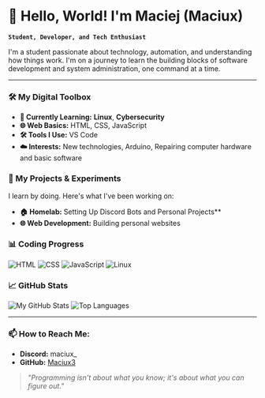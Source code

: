 # 👋 Hello, World! I'm Maciej (Maciux)

**`Student, Developer, and Tech Enthusiast`**

I'm a student passionate about technology, automation, and understanding how things work. I'm on a journey to learn the building blocks of software development and system administration, one command at a time.

---

### 🛠️ My Digital Toolbox

*   **🧪 Currently Learning:** **Linux**, **Cybersecurity**
*   **🌐 Web Basics:** HTML, CSS, JavaScript
*   **🛠️ Tools I Use:** VS Code
*   **☁️ Interests:** New technologies, Arduino, Repairing computer hardware and basic software

### 🚀 My Projects & Experiments

I learn by doing. Here's what I've been working on:

*   **🏠 Homelab:** Setting Up Discord Bots and Personal Projects**
*   **🌐 Web Development:** Building personal websites

### 📊 Coding Progress

![HTML](https://img.shields.io/badge/HTML-Learning-orange)
![CSS](https://img.shields.io/badge/CSS-Learning-blue)
![JavaScript](https://img.shields.io/badge/JavaScript-Learning-yellow)
![Linux](https://img.shields.io/badge/Linux-Intermediate-green)

### 📈 GitHub Stats

<p align="left">
  <img src="https://github-readme-stats.vercel.app/api?username=maciux&show_icons=true&theme=radical" alt="My GitHub Stats" />
  <img src="https://github-readme-stats.vercel.app/api/top-langs/?username=maciux&layout=compact&theme=radical" alt="Top Languages" />
</p>

---

### 📫 How to Reach Me:

*   **Discord:** maciux_
*   **GitHub:** [Maciux3](https://github.com/Maciux3)

> *"Programming isn't about what you know; it's about what you can figure out."*
